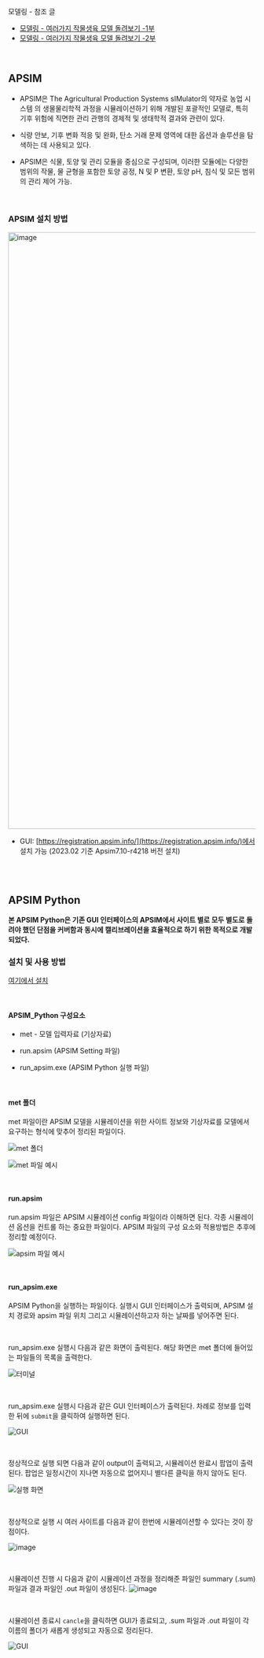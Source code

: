 모델링 - 참조 글
* [모델링 - 여러가지 작물생육 모델 돌려보기 -1부](https://ethanseok.github.io/2023-03-01/crop_model1-post)
* [모델링 - 여러가지 작물생육 모델 돌려보기 -2부](https://ethanseok.github.io/2023-03-02/crop_model2-post)

<br>

## APSIM

* APSIM은 The Agricultural Production Systems sIMulator의 약자로 
농업 시스템 의 생물물리학적 과정을 시뮬레이션하기 위해 개발된 포괄적인 모델로, 특히 기후 위험에 직면한 관리 관행의 경제적 및 생태학적 결과와 관련이 있다.


* 식량 안보, 기후 변화 적응 및 완화, 탄소 거래 문제 영역에 대한 옵션과 솔루션을 탐색하는 데 사용되고 있다.


* APSIM은 식물, 토양 및 관리 모듈을 중심으로 구성되며, 이러한 모듈에는 다양한 범위의 작물, 물 균형을 포함한 토양 공정, 
N 및 P 변환, 토양 pH, 침식 및 모든 범위의 관리 제어 가능.

<br>

### APSIM 설치 방법

<img width="1213" alt="image" src="https://user-images.githubusercontent.com/93086581/222314434-85c14384-305c-463c-888e-250cd985f8d0.png">

* GUI: [https://registration.apsim.info/](https://registration.apsim.info/)에서 설치 가능 (2023.02 기준 Apsim7.10-r4218 버전 설치)

<br>

<br>

## APSIM Python

**본 APSIM Python은 기존 GUI 인터페이스의 APSIM에서 사이트 별로 모두 별도로 돌려야 했던 단점을 커버함과 동시에 캘리브레이션을 효율적으로 하기 위한 목적으로 개발되었다.**

### 설치 및 사용 방법

[여기에서 설치](https://drive.google.com/file/d/1umtgLz-Ka9PkoTwLDwIsJBmdkmGTe1tT/view?usp=sharing)

<br>

#### APSIM_Python 구성요소
* met - 모델 입력자료 (기상자료)

* run.apsim (APSIM Setting 파일)

* run_apsim.exe (APSIM Python 실행 파일)

<br>

#### met 폴더

met 파일이란 APSIM 모델을 시뮬레이션을 위한 사이트 정보와 기상자료를 모델에서 요구하는 형식에 맞추어 정리된 파일이다. 


![met 폴더](https://github.com/EthanSeok/APSIM_Python/assets/93086581/7a39cf99-36c1-4e10-b78d-b7a3c1d2e41c)


![met 파일 예시](https://github.com/EthanSeok/APSIM_Python/assets/93086581/710e762c-2c91-43b4-b522-a5d014f17244)

<br>

#### run.apsim

run.apsim 파일은 APSIM 시뮬레이션 config 파일이라 이해하면 된다. 각종 시뮬레이션 옵션을 컨트롤 하는 중요한 파일이다. APSIM 파일의 구성 요소와 
적용방법은 추후에 정리할 예정이다.

![apsim 파일 예시](https://github.com/EthanSeok/APSIM_Python/assets/93086581/e4819538-2ee1-4219-93fd-2ceb11f128d2)

<br>

#### run_apsim.exe

APSIM Python을 실행하는 파일이다. 실행시 GUI 인터페이스가 출력되며, APSIM 설치 경로와 apsim 파일 위치 그리고 시뮬레이션하고자 하는 날짜를 넣어주면 된다.

<br>

run_apsim.exe 실행시 다음과 같은 화면이 출력된다. 해당 화면은 met 폴더에 들어있는 파일들의 목록을 출력한다.

![터미널](https://github.com/EthanSeok/APSIM_Python/assets/93086581/f6a24176-4a4d-4739-b8ff-759513683aa5)

<br>

run_apsim.exe 실행시 다음과 같은 GUI 인터페이스가 출력된다. 차례로 정보를 입력한 뒤에 `submit`을 클릭하여 실행하면 된다.

![GUI](https://github.com/EthanSeok/APSIM_Python/assets/93086581/6ef89183-693e-49ac-872e-0dfc40a084c7)

<br>

정상적으로 실행 되면 다음과 같이 output이 출력되고, 시뮬레이션 완료시 팝업이 출력된다. 팝업은 일정시간이 지나면 자동으로 없어지니 별다른 클릭을 하지 않아도 된다.

![실행 화면](https://github.com/EthanSeok/APSIM_Python/assets/93086581/5c697d67-81ad-4a1d-b4dc-9e12bcadf2c4)

<br>

정상적으로 실행 시 여러 사이트를 다음과 같이 한번에 시뮬레이션할 수 있다는 것이 장점이다.

![image](https://github.com/EthanSeok/APSIM_Python/assets/93086581/f23f3e22-9679-41a3-b2ca-67c022f862d3)

<br>

시뮬레이션 진행 시 다음과 같이 시뮬레이션 과정을 정리해준 파일인 summary (.sum) 파일과 결과 파일인 .out 파일이 생성된다.
![image](https://github.com/EthanSeok/APSIM_Python/assets/93086581/6dde7333-59f2-49fd-8786-7e259361e467)

<br>

시뮬레이션 종료시 `cancle`을 클릭하면 GUI가 종료되고, .sum 파일과 .out 파일이 각 이름의 폴더가 새롭게 생성되고 자동으로 정리된다.

![GUI](https://github.com/EthanSeok/APSIM_Python/assets/93086581/6ef89183-693e-49ac-872e-0dfc40a084c7)